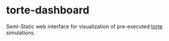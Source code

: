 # torte-dashboard
Semi-Static web interface for visualization of pre-executed [torte](https://github.com/ekuiter/torte) simulations.
